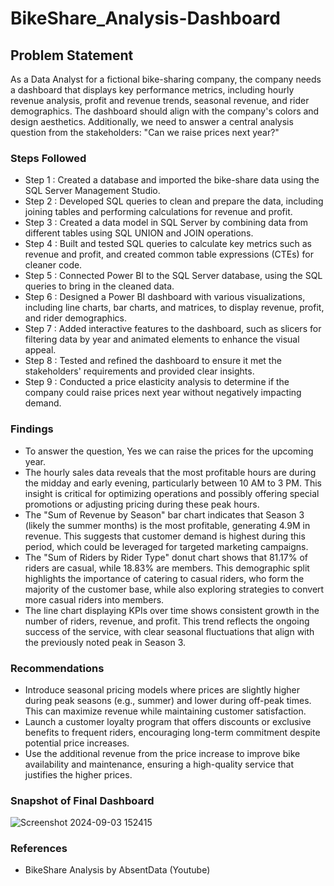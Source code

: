 # BikeShare_Analysis-Dashboard

## Problem Statement

 As a Data Analyst for a fictional bike-sharing company, the company needs a dashboard that displays key performance metrics, including hourly revenue analysis, profit and revenue trends, seasonal revenue, and rider demographics. The dashboard should align with the company's colors and design aesthetics. Additionally, we need to answer a central analysis question from the stakeholders: "Can we raise prices next year?"

### Steps Followed 

- Step 1 : Created a database and imported the bike-share data using the SQL Server Management Studio.
- Step 2 : Developed SQL queries to clean and prepare the data, including joining tables and performing calculations for revenue and profit.
- Step 3 : Created a data model in SQL Server by combining data from different tables using SQL UNION and JOIN operations.
- Step 4 : Built and tested SQL queries to calculate key metrics such as revenue and profit, and created common table expressions (CTEs) for cleaner code.
- Step 5 : Connected Power BI to the SQL Server database, using the SQL queries to bring in the cleaned data.
- Step 6 : Designed a Power BI dashboard with various visualizations, including line charts, bar charts, and matrices, to display revenue, profit, and rider demographics.
- Step 7 : Added interactive features to the dashboard, such as slicers for filtering data by year and animated elements to enhance the visual appeal.
- Step 8 : Tested and refined the dashboard to ensure it met the stakeholders' requirements and provided clear insights.
- Step 9 : Conducted a price elasticity analysis to determine if the company could raise prices next year without negatively impacting demand.

### Findings 
- To answer the question, Yes we can raise the prices for the upcoming year.
- The hourly sales data reveals that the most profitable hours are during the midday and early evening, particularly between 10 AM to 3 PM. This insight is critical for optimizing operations and possibly offering special promotions or adjusting pricing during these peak hours.
- The "Sum of Revenue by Season" bar chart indicates that Season 3 (likely the summer months) is the most profitable, generating 4.9M in revenue. This suggests that customer demand is highest during this period, which could be leveraged for targeted marketing campaigns.
- The "Sum of Riders by Rider Type" donut chart shows that 81.17% of riders are casual, while 18.83% are members. This demographic split highlights the importance of catering to casual riders, who form the majority of the customer base, while also exploring strategies to convert more casual riders into members.
- The line chart displaying KPIs over time shows consistent growth in the number of riders, revenue, and profit. This trend reflects the ongoing success of the service, with clear seasonal fluctuations that align with the previously noted peak in Season 3.

### Recommendations
- Introduce seasonal pricing models where prices are slightly higher during peak seasons (e.g., summer) and lower during off-peak times. This can maximize revenue while maintaining customer satisfaction.
- Launch a customer loyalty program that offers discounts or exclusive benefits to frequent riders, encouraging long-term commitment despite potential price increases.
- Use the additional revenue from the price increase to improve bike availability and maintenance, ensuring a high-quality service that justifies the higher prices.

### Snapshot of Final Dashboard
![Screenshot 2024-09-03 152415](https://github.com/user-attachments/assets/6b721864-c601-4222-a773-98233e1dfbbd)

### References
- BikeShare Analysis by AbsentData (Youtube)
